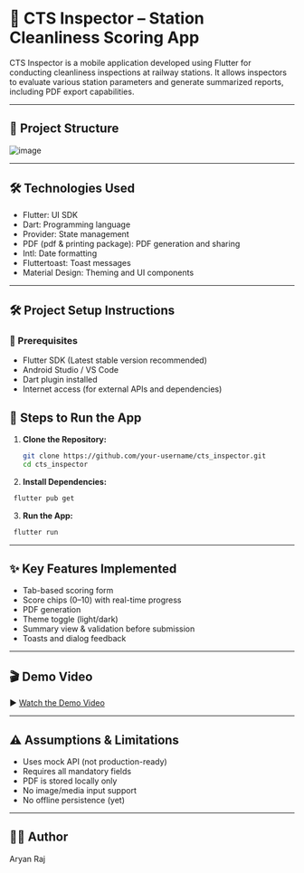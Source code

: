 # 🚆 CTS Inspector – Station Cleanliness Scoring App

CTS Inspector is a mobile application developed using Flutter for conducting cleanliness inspections at railway stations. It allows inspectors to evaluate various station parameters and generate summarized reports, including PDF export capabilities.

---

## 📂 Project Structure

![image](https://github.com/user-attachments/assets/a45b57da-ff79-42ee-8f2d-99c3a97494b1)

---

## 🛠️ Technologies Used

- Flutter: UI SDK
- Dart: Programming language
- Provider: State management
- PDF (pdf & printing package): PDF generation and sharing
- Intl: Date formatting
- Fluttertoast: Toast messages
- Material Design: Theming and UI components

---

## 🛠️ Project Setup Instructions

### 🔧 Prerequisites
- Flutter SDK (Latest stable version recommended)
- Android Studio / VS Code
- Dart plugin installed
- Internet access (for external APIs and dependencies)

## 🚀 Steps to Run the App

1. **Clone the Repository:**
   ```bash
   git clone https://github.com/your-username/cts_inspector.git
   cd cts_inspector
   ```
   
2. **Install Dependencies:**
  ```bash
   flutter pub get
  ```

3. **Run the App:**
  ```bash
   flutter run
  ```

---

## ✨ Key Features Implemented

- Tab-based scoring form
- Score chips (0–10) with real-time progress
- PDF generation 
- Theme toggle (light/dark)
- Summary view & validation before submission
- Toasts and dialog feedback

---

## 🎬 Demo Video

▶️ [Watch the Demo Video](https://drive.google.com/drive/u/0/folders/1tySSh7i0gqDjuvQ6WRRetcwTWVOS207t)

---

## ⚠️ Assumptions & Limitations

- Uses mock API (not production-ready)
- Requires all mandatory fields
- PDF is stored locally only
- No image/media input support
- No offline persistence (yet)

---

## 👨‍💻 Author
Aryan Raj
